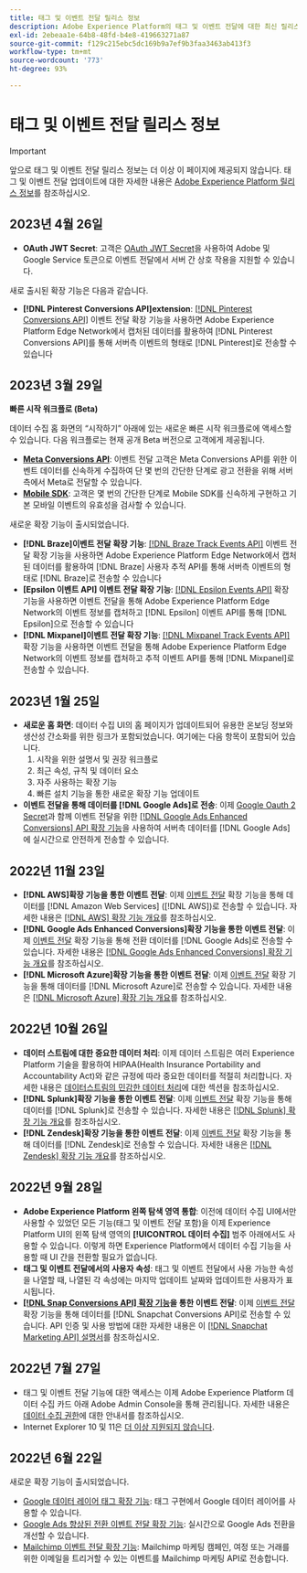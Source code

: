 ```yaml
---
title: 태그 및 이벤트 전달 릴리스 정보
description: Adobe Experience Platform의 태그 및 이벤트 전달에 대한 최신 릴리스 정보입니다.
exl-id: 2ebeaa1e-64b8-48fd-b4e8-419663271a87
source-git-commit: f129c215ebc5dc169b9a7ef9b3faa3463ab413f3
workflow-type: tm+mt
source-wordcount: '773'
ht-degree: 93%

---
```


# 태그 및 이벤트 전달 릴리스 정보

>[!IMPORTANT]
>
>앞으로 태그 및 이벤트 전달 릴리스 정보는 더 이상 이 페이지에 제공되지 않습니다. 태그 및 이벤트 전달 업데이트에 대한 자세한 내용은 [Adobe Experience Platform 릴리스 정보](https://experienceleague.adobe.com/docs/experience-platform/release-notes/latest.html#data-collection)를 참조하십시오.

## 2023년 4월 26일

* **OAuth JWT Secret**: 고객은 [OAuth JWT Secret](https://experienceleague.adobe.com/docs/experience-platform/tags/event-forwarding/secrets.html)을 사용하여 Adobe 및 Google Service 토큰으로 이벤트 전달에서 서버 간 상호 작용을 지원할 수 있습니다.

새로 출시된 확장 기능은 다음과 같습니다.

* **[!DNL Pinterest Conversions API]extension**: [[!DNL Pinterest Conversions API]](https://experienceleague.adobe.com/docs/experience-platform/tags/extensions/server/pinterest/overview.html) 이벤트 전달 확장 기능을 사용하면 Adobe Experience Platform Edge Network에서 캡처된 데이터를 활용하여 [!DNL Pinterest Conversions API]를 통해 서버측 이벤트의 형태로 [!DNL Pinterest]로 전송할 수 있습니다

## 2023년 3월 29일

**빠른 시작 워크플로 (Beta)**

데이터 수집 홈 화면의 “시작하기” 아래에 있는 새로운 빠른 시작 워크플로에 액세스할 수 있습니다. 다음 워크플로는 현재 공개 Beta 버전으로 고객에게 제공됩니다.
* **[Meta Conversions API](https://experienceleague.adobe.com/docs/experience-platform/tags/extensions/server/meta/overview.html#quick-start)**: 이벤트 전달 고객은 Meta Conversions API를 위한 이벤트 데이터를 신속하게 수집하여 단 몇 번의 간단한 단계로 광고 전환을 위해 서버측에서 Meta로 전달할 수 있습니다.
* **[Mobile SDK](https://developer.adobe.com/client-sdks/documentation/)**: 고객은 몇 번의 간단한 단계로 Mobile SDK를 신속하게 구현하고 기본 모바일 이벤트의 유효성을 검사할 수 있습니다.

새로운 확장 기능이 출시되었습니다.

* **[!DNL Braze]이벤트 전달 확장 기능**: [[!DNL Braze Track Events API]](https://experienceleague.adobe.com/docs/experience-platform/tags/extensions/server/braze/overview.html) 이벤트 전달 확장 기능을 사용하면 Adobe Experience Platform Edge Network에서 캡처된 데이터를 활용하여 [!DNL Braze] 사용자 추적 API를 통해 서버측 이벤트의 형태로 [!DNL Braze]로 전송할 수 있습니다
* **[Epsilon 이벤트 API] 이벤트 전달 확장 기능**: [[!DNL Epsilon Events API]](https://experienceleague.adobe.com/docs/experience-platform/tags/extensions/server/braze/overview.html) 확장 기능을 사용하면 이벤트 전달을 통해 Adobe Experience Platform Edge Network의 이벤트 정보를 캡처하고 [!DNL Epsilon] 이벤트 API를 통해 [!DNL Epsilon]으로 전송할 수 있습니다
* **[!DNL Mixpanel]이벤트 전달 확장 기능**: [[!DNL Mixpanel Track Events API]](https://experienceleague.adobe.com/docs/experience-platform/tags/extensions/server/braze/overview.html) 확장 기능을 사용하면 이벤트 전달을 통해 Adobe Experience Platform Edge Network의 이벤트 정보를 캡처하고 추적 이벤트 API를 통해 [!DNL Mixpanel]로 전송할 수 있습니다.

## 2023년 1월 25일

* **새로운 홈 화면**: 데이터 수집 UI의 홈 페이지가 업데이트되어 유용한 온보딩 정보와 생산성 간소화를 위한 링크가 포함되었습니다. 여기에는 다음 항목이 포함되어 있습니다.
   1. 시작을 위한 설명서 및 권장 워크플로
   1. 최근 속성, 규칙 및 데이터 요소
   1. 자주 사용하는 확장 기능
   1. 빠른 설치 기능을 통한 새로운 확장 기능 업데이트
* **이벤트 전달을 통해 데이터를 [!DNL Google Ads]로 전송**: 이제 [Google Oauth 2 Secret](../ui/event-forwarding/secrets.md#google-oauth2)과 함께 이벤트 전달을 위한 [[!DNL Google Ads Enhanced Conversions] API 확장 기능](../extensions/server/google-ads-enhanced-conversions/overview.md)을 사용하여 서버측 데이터를 [!DNL Google Ads]에 실시간으로 안전하게 전송할 수 있습니다.

## 2022년 11월 23일

* **[!DNL AWS]확장 기능을 통한 이벤트 전달**: 이제 [이벤트 전달](../../tags/ui/event-forwarding/overview.md) 확장 기능을 통해 데이터를 [!DNL Amazon Web Services] ([!DNL AWS])로 전송할 수 있습니다. 자세한 내용은 [[!DNL AWS] 확장 기능 개요](../../tags/extensions/server/aws/overview.md)를 참조하십시오.
* **[!DNL Google Ads Enhanced Conversions]확장 기능을 통한 이벤트 전달**: 이제 [이벤트 전달](../../tags/ui/event-forwarding/overview.md) 확장 기능을 통해 전환 데이터를 [!DNL Google Ads]로 전송할 수 있습니다. 자세한 내용은 [[!DNL Google Ads Enhanced Conversions] 확장 기능 개요](../../tags/extensions/server/google-ads-enhanced-conversions/overview.md)를 참조하십시오.
* **[!DNL Microsoft Azure]확장 기능을 통한 이벤트 전달**: 이제 [이벤트 전달](../../tags/ui/event-forwarding/overview.md) 확장 기능을 통해 데이터를 [!DNL Microsoft Azure]로 전송할 수 있습니다. 자세한 내용은 [[!DNL Microsoft Azure] 확장 기능 개요](../../tags/extensions/server/azure/overview.md)를 참조하십시오.

## 2022년 10월 26일

* **데이터 스트림에 대한 중요한 데이터 처리**: 이제 데이터 스트림은 여러 Experience Platform 기술을 활용하여 HIPAA(Health Insurance Portability and Accountability Act)와 같은 규정에 따라 중요한 데이터를 적절히 처리합니다. 자세한 내용은 [데이터스트림의 민감한 데이터 처리](../../datastreams/overview.md#sensitive)에 대한 섹션을 참조하십시오.
* **[!DNL Splunk]확장 기능을 통한 이벤트 전달**: 이제 [이벤트 전달](../ui/event-forwarding/overview.md) 확장 기능을 통해 데이터를 [!DNL Splunk]로 전송할 수 있습니다. 자세한 내용은 [[!DNL Splunk] 확장 기능 개요](../extensions/server/splunk/overview.md)를 참조하십시오.
* **[!DNL Zendesk]확장 기능을 통한 이벤트 전달**: 이제 [이벤트 전달](../ui/event-forwarding/overview.md) 확장 기능을 통해 데이터를 [!DNL Zendesk]로 전송할 수 있습니다. 자세한 내용은 [[!DNL Zendesk] 확장 기능 개요](../extensions/server/zendesk/overview.md)를 참조하십시오.

## 2022년 9월 28일

* **Adobe Experience Platform 왼쪽 탐색 영역 통합**: 이전에 데이터 수집 UI에서만 사용할 수 있었던 모든 기능(태그 및 이벤트 전달 포함)을 이제 Experience Platform UI의 왼쪽 탐색 영역의 **[!UICONTROL 데이터 수집]** 범주 아래에서도 사용할 수 있습니다. 이렇게 하면 Experience Platform에서 데이터 수집 기능을 사용할 때 UI 간을 전환할 필요가 없습니다.
* **태그 및 이벤트 전달에서의 사용자 속성**: 태그 및 이벤트 전달에서 사용 가능한 속성을 나열할 때, 나열된 각 속성에는 마지막 업데이트 날짜와 업데이트한 사용자가 표시됩니다.
* **[[!DNL Snap Conversions API] 확장 기능](https://exchange.adobe.com/apps/ec/108550)을 통한 이벤트 전달**: 이제 [이벤트 전달](../../tags/ui/event-forwarding/overview.md) 확장 기능을 통해 데이터를 [!DNL Snapchat Conversions API]로 전송할 수 있습니다. API 인증 및 사용 방법에 대한 자세한 내용은 이 [[!DNL Snapchat Marketing API] 설명서](https://marketingapi.snapchat.com/docs/conversion.html)를 참조하십시오.

## 2022년 7월 27일

* 태그 및 이벤트 전달 기능에 대한 액세스는 이제 Adobe Experience Platform 데이터 수집 카드 아래 Adobe Admin Console을 통해 관리됩니다. 자세한 내용은 [데이터 수집 권한](../../collection/permissions.md)에 대한 안내서를 참조하십시오.
* Internet Explorer 10 및 11은 [더 이상 지원되지 않습니다](../ie-deprecation.md).

## 2022년 6월 22일

새로운 확장 기능이 출시되었습니다.

* [Google 데이터 레이어 태그 확장 기능](../extensions/client/google-data-layer/overview.md): 태그 구현에서 Google 데이터 레이어를 사용할 수 있습니다.
* [Google Ads 향상된 전환 이벤트 전달 확장 기능](https://partners.adobe.com/exchangeprogram/experiencecloud/exchange.details.108630.html): 실시간으로 Google Ads 전환을 개선할 수 있습니다.
* [Mailchimp 이벤트 전달 확장 기능](../extensions/server/mailchimp/overview.md): Mailchimp 마케팅 캠페인, 여정 또는 거래를 위한 이메일을 트리거할 수 있는 이벤트를 Mailchimp 마케팅 API로 전송합니다.